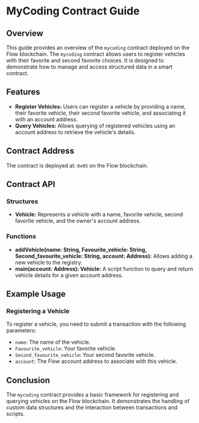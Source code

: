# MyCoding Contract Guide

## Overview

This guide provides an overview of the `mycoding` contract deployed on the Flow blockchain. The `mycoding` contract allows users to register vehicles with their favorite and second favorite choices. It is designed to demonstrate how to manage and access structured data in a smart contract.

## Features

- **Register Vehicles:** Users can register a vehicle by providing a name, their favorite vehicle, their second favorite vehicle, and associating it with an account address.
- **Query Vehicles:** Allows querying of registered vehicles using an account address to retrieve the vehicle's details.

## Contract Address

The contract is deployed at: `0x05` on the Flow blockchain.

## Contract API

### Structures

- **Vehicle:** Represents a vehicle with a name, favorite vehicle, second favorite vehicle, and the owner's account address.

### Functions

- **addVehicle(name: String, Favourite_vehicle: String, Second_favourite_vehicle: String, account: Address):** Allows adding a new vehicle to the registry.
- **main(account: Address): Vehicle:** A script function to query and return vehicle details for a given account address.

## Example Usage

### Registering a Vehicle

To register a vehicle, you need to submit a transaction with the following parameters:

- `name`: The name of the vehicle.
- `Favourite_vehicle`: Your favorite vehicle.
- `Second_favourite_vehicle`: Your second favorite vehicle.
- `account`: The Flow account address to associate with this vehicle.

## Conclusion

The `mycoding` contract provides a basic framework for registering and querying vehicles on the Flow blockchain. It demonstrates the handling of custom data structures and the interaction between transactions and scripts.


